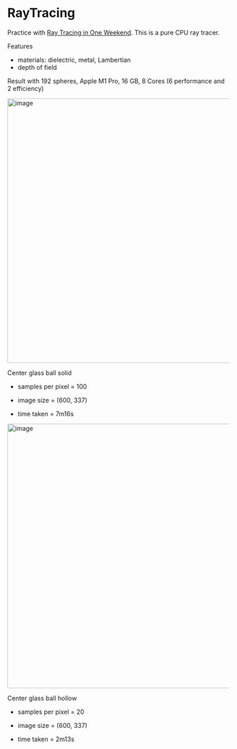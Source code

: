 # RayTracing

Practice with [Ray Tracing in One Weekend](https://raytracing.github.io/books/RayTracingInOneWeekend.html). This is a pure CPU ray tracer.

Features

  -  materials: dielectric, metal, Lambertian
  -  depth of field

Result with 192 spheres, Apple M1 Pro, 16 GB, 8 Cores (6 performance and 2 efficiency)

<img width="600" alt="image" src="https://github.com/MiaZhengLS/RayTracing/assets/121979781/17c9d99d-2e4a-45b9-acd1-577261a615d9">

Center glass ball solid

- samples per pixel = 100

- image size = (600, 337)

- time taken = 7m16s

<img width="600" alt="image" src="https://github.com/MiaZhengLS/RayTracing/assets/121979781/d422bade-70a6-4ac7-8451-85a213b1f12c">

Center glass ball hollow

- samples per pixel = 20

- image size = (600, 337)

- time taken = 2m13s
